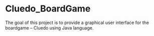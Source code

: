 # Cluedo_BoardGame
The goal of this project is to provide a graphical user interface for the boardgame – Cluedo using Java language.
